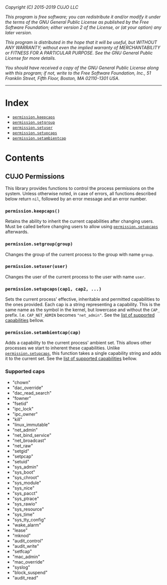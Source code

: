 _Copyright (C) 2015-2019  CUJO LLC_

_This program is free software; you can redistribute it and/or modify_
_it under the terms of the GNU General Public License as published by_
_the Free Software Foundation; either version 2 of the License, or_
_(at your option) any later version._

_This program is distributed in the hope that it will be useful,_
_but WITHOUT ANY WARRANTY; without even the implied warranty of_
_MERCHANTABILITY or FITNESS FOR A PARTICULAR PURPOSE.  See the_
_GNU General Public License for more details._

_You should have received a copy of the GNU General Public License along_
_with this program; if not, write to the Free Software Foundation, Inc.,_
_51 Franklin Street, Fifth Floor, Boston, MA 02110-1301 USA._
- - -

Index
=====

- [`permission.keepcaps`](#permissionkeepcaps)
- [`permission.setgroup`](#permissionsetgroupgroup)
- [`permission.setuser`](#permissionsetuseruser)
- [`permission.setupcaps`](#permissionsetupcapscap-cap-)
- [`permission.setambientcap`](#permissionsetambientcapcap)

Contents
========

CUJO Permissions
----------------

This library provides functions to control the process permissions on the system.
Unless otherwise noted, in case of errors, all functions described below return `nil`, followed by an error message and an error number.

### `permission.keepcaps()`

Retains the ability to inherit the current capabilities after changing users.
Must be called before changing users to allow using [`permission.setupcaps`](#permissionsetupcapscap-cap-) afterwards.

### `permission.setgroup(group)`

Changes the group of the current process to the group with name `group`.

### `permission.setuser(user)`

Changes the user of the current process to the user with name `user`.

### `permission.setupcaps(cap1, cap2, ...)`

Sets the current process' effective, inheritable and permitted capabilities to the ones provided.
Each cap is a string representing a capability. This is the same name as the symbol in the kernel, but lowercase and without the `CAP_` prefix. I.e. `CAP_NET_ADMIN` becomes `"net_admin"`.
See the [list of supported capabilities](#supported-caps) bellow.

### `permission.setambientcap(cap)`

Adds a capability to the current process' ambient set. This allows other processes we start to inherent these capabilities.
Unlike [`permission.setupcaps`](#permissionsetupcapscap-cap-), this function takes a single capability string and adds it to the current set.
See the [list of supported capabilities](#supported-caps) bellow.

### Supported caps

- "chown"
- "dac\_override"
- "dac\_read\_search"
- "fowner"
- "fsetid"
- "ipc\_lock"
- "ipc\_owner"
- "kill"
- "linux\_immutable"
- "net\_admin"
- "net\_bind\_service"
- "net\_broadcast"
- "net\_raw"
- "setgid"
- "setpcap"
- "setuid"
- "sys\_admin"
- "sys\_boot"
- "sys\_chroot"
- "sys\_module"
- "sys\_nice"
- "sys\_pacct"
- "sys\_ptrace"
- "sys\_rawio"
- "sys\_resource"
- "sys\_time"
- "sys\_tty\_config"
- "wake\_alarm"
- "lease"
- "mknod"
- "audit\_control"
- "audit\_write"
- "setfcap"
- "mac\_admin"
- "mac\_override"
- "syslog"
- "block\_suspend"
- "audit\_read"

